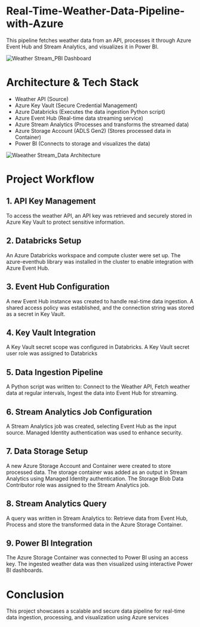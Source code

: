 # Real-Time-Weather-Data-Pipeline-with-Azure
This pipeline fetches weather data from an API, processes it through Azure Event Hub and Stream Analytics, and visualizes it in Power BI. 


![Weather Stream_PBI Dashboard](https://github.com/user-attachments/assets/90653bba-393d-4f07-b49d-44b25891ed3c)



# Architecture & Tech Stack
- Weather API  (Source)
- Azure Key Vault  (Secure Credential Management)
- Azure Databricks  (Executes the data ingestion Python script)
- Azure Event Hub  (Real-time data streaming service)
- Azure Stream Analytics (Processes and transforms the streamed data)
- Azure Storage Account (ADLS Gen2) (Stores processed data in Container)
- Power BI  (Connects to storage and visualizes the data)


![Waeather Stream_Data Architecture](https://github.com/user-attachments/assets/89cb3ca5-7022-4562-98e5-d295b174d88f)


# Project Workflow

## 1. API Key Management

To access the weather API, an API key was retrieved and securely stored in Azure Key Vault to protect sensitive information.

## 2. Databricks Setup
An Azure Databricks workspace and compute cluster were set up. The azure-eventhub library was installed in the cluster to enable integration with Azure Event Hub.

## 3. Event Hub Configuration

A new Event Hub instance was created to handle real-time data ingestion. A shared access policy was established, and the connection string was stored as a secret in Key Vault.

## 4. Key Vault Integration

A Key Vault secret scope was configured in Databricks. A Key Vault secret user role was assigned to Databricks

## 5. Data Ingestion Pipeline

A Python script was written to: Connect to the Weather API, Fetch weather data at regular intervals, Ingest the data into Event Hub for streaming.

## 6. Stream Analytics Job Configuration

A Stream Analytics job was created, selecting Event Hub as the input source. Managed Identity authentication was used to enhance security. 

## 7. Data Storage Setup

A new Azure Storage Account and Container were created to store processed data. The storage container was added as an output in Stream Analytics using Managed Identity authentication. The Storage Blob Data Contributor role was assigned to the Stream Analytics job.

## 8. Stream Analytics Query

A query was written in Stream Analytics to: Retrieve data from Event Hub, Process and store the transformed data in the Azure Storage Container.

## 9. Power BI Integration

The Azure Storage Container was connected to Power BI using an access key. The ingested weather data was then visualized using interactive Power BI dashboards.


# Conclusion

This project showcases a scalable and secure data pipeline for real-time data ingestion, processing, and visualization using Azure services











